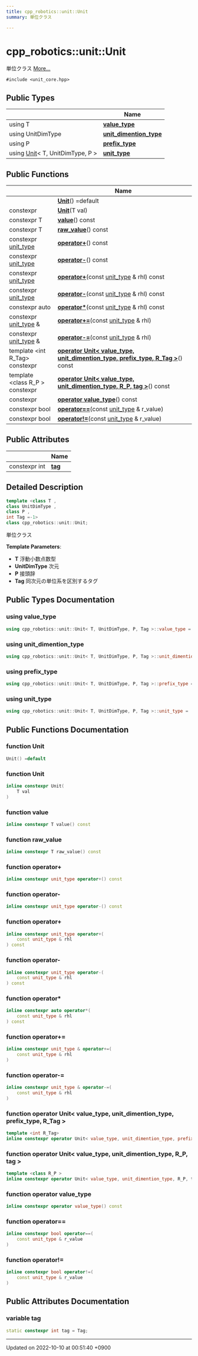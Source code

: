 ```yaml
---
title: cpp_robotics::unit::Unit
summary: 単位クラス 

---
```


# cpp_robotics::unit::Unit



単位クラス  [More...](#detailed-description)


`#include <unit_core.hpp>`

## Public Types

|                | Name           |
| -------------- | -------------- |
| using T | **[value_type](/cpp_robotics/doxybook/Classes/classcpp__robotics_1_1unit_1_1Unit/#using-value-type)**  |
| using UnitDimType | **[unit_dimention_type](/cpp_robotics/doxybook/Classes/classcpp__robotics_1_1unit_1_1Unit/#using-unit-dimention-type)**  |
| using P | **[prefix_type](/cpp_robotics/doxybook/Classes/classcpp__robotics_1_1unit_1_1Unit/#using-prefix-type)**  |
| using [Unit](/cpp_robotics/doxybook/Classes/classcpp__robotics_1_1unit_1_1Unit/)< T, UnitDimType, P > | **[unit_type](/cpp_robotics/doxybook/Classes/classcpp__robotics_1_1unit_1_1Unit/#using-unit-type)**  |

## Public Functions

|                | Name           |
| -------------- | -------------- |
| | **[Unit](/cpp_robotics/doxybook/Classes/classcpp__robotics_1_1unit_1_1Unit/#function-unit)**() =default |
| constexpr | **[Unit](/cpp_robotics/doxybook/Classes/classcpp__robotics_1_1unit_1_1Unit/#function-unit)**(T val) |
| constexpr T | **[value](/cpp_robotics/doxybook/Classes/classcpp__robotics_1_1unit_1_1Unit/#function-value)**() const |
| constexpr T | **[raw_value](/cpp_robotics/doxybook/Classes/classcpp__robotics_1_1unit_1_1Unit/#function-raw-value)**() const |
| constexpr [unit_type](/cpp_robotics/doxybook/Classes/classcpp__robotics_1_1unit_1_1Unit/#using-unit-type) | **[operator+](/cpp_robotics/doxybook/Classes/classcpp__robotics_1_1unit_1_1Unit/#function-operator+)**() const |
| constexpr [unit_type](/cpp_robotics/doxybook/Classes/classcpp__robotics_1_1unit_1_1Unit/#using-unit-type) | **[operator-](/cpp_robotics/doxybook/Classes/classcpp__robotics_1_1unit_1_1Unit/#function-operator-)**() const |
| constexpr [unit_type](/cpp_robotics/doxybook/Classes/classcpp__robotics_1_1unit_1_1Unit/#using-unit-type) | **[operator+](/cpp_robotics/doxybook/Classes/classcpp__robotics_1_1unit_1_1Unit/#function-operator+)**(const [unit_type](/cpp_robotics/doxybook/Classes/classcpp__robotics_1_1unit_1_1Unit/#using-unit-type) & rhl) const |
| constexpr [unit_type](/cpp_robotics/doxybook/Classes/classcpp__robotics_1_1unit_1_1Unit/#using-unit-type) | **[operator-](/cpp_robotics/doxybook/Classes/classcpp__robotics_1_1unit_1_1Unit/#function-operator-)**(const [unit_type](/cpp_robotics/doxybook/Classes/classcpp__robotics_1_1unit_1_1Unit/#using-unit-type) & rhl) const |
| constexpr auto | **[operator*](/cpp_robotics/doxybook/Classes/classcpp__robotics_1_1unit_1_1Unit/#function-operator*)**(const [unit_type](/cpp_robotics/doxybook/Classes/classcpp__robotics_1_1unit_1_1Unit/#using-unit-type) & rhl) const |
| constexpr [unit_type](/cpp_robotics/doxybook/Classes/classcpp__robotics_1_1unit_1_1Unit/#using-unit-type) & | **[operator+=](/cpp_robotics/doxybook/Classes/classcpp__robotics_1_1unit_1_1Unit/#function-operator+=)**(const [unit_type](/cpp_robotics/doxybook/Classes/classcpp__robotics_1_1unit_1_1Unit/#using-unit-type) & rhl) |
| constexpr [unit_type](/cpp_robotics/doxybook/Classes/classcpp__robotics_1_1unit_1_1Unit/#using-unit-type) & | **[operator-=](/cpp_robotics/doxybook/Classes/classcpp__robotics_1_1unit_1_1Unit/#function-operator-=)**(const [unit_type](/cpp_robotics/doxybook/Classes/classcpp__robotics_1_1unit_1_1Unit/#using-unit-type) & rhl) |
| template <int R_Tag\> <br>constexpr | **[operator Unit< value_type, unit_dimention_type, prefix_type, R_Tag >](/cpp_robotics/doxybook/Classes/classcpp__robotics_1_1unit_1_1Unit/#function-operator-unit<-value-type,-unit-dimention-type,-prefix-type,-r-tag->)**() const |
| template <class R_P \> <br>constexpr | **[operator Unit< value_type, unit_dimention_type, R_P, tag >](/cpp_robotics/doxybook/Classes/classcpp__robotics_1_1unit_1_1Unit/#function-operator-unit<-value-type,-unit-dimention-type,-r-p,-tag->)**() const |
| constexpr | **[operator value_type](/cpp_robotics/doxybook/Classes/classcpp__robotics_1_1unit_1_1Unit/#function-operator-value-type)**() const |
| constexpr bool | **[operator==](/cpp_robotics/doxybook/Classes/classcpp__robotics_1_1unit_1_1Unit/#function-operator==)**(const [unit_type](/cpp_robotics/doxybook/Classes/classcpp__robotics_1_1unit_1_1Unit/#using-unit-type) & r_value) |
| constexpr bool | **[operator!=](/cpp_robotics/doxybook/Classes/classcpp__robotics_1_1unit_1_1Unit/#function-operator!=)**(const [unit_type](/cpp_robotics/doxybook/Classes/classcpp__robotics_1_1unit_1_1Unit/#using-unit-type) & r_value) |

## Public Attributes

|                | Name           |
| -------------- | -------------- |
| constexpr int | **[tag](/cpp_robotics/doxybook/Classes/classcpp__robotics_1_1unit_1_1Unit/#variable-tag)**  |

## Detailed Description

```cpp
template <class T ,
class UnitDimType ,
class P ,
int Tag =-1>
class cpp_robotics::unit::Unit;
```

単位クラス 

**Template Parameters**: 

  * **T** 浮動小数点数型 
  * **UnitDimType** 次元 
  * **P** 接頭辞 
  * **Tag** 同次元の単位系を区別するタグ 

## Public Types Documentation

### using value_type

```cpp
using cpp_robotics::unit::Unit< T, UnitDimType, P, Tag >::value_type =  T;
```


### using unit_dimention_type

```cpp
using cpp_robotics::unit::Unit< T, UnitDimType, P, Tag >::unit_dimention_type =  UnitDimType;
```


### using prefix_type

```cpp
using cpp_robotics::unit::Unit< T, UnitDimType, P, Tag >::prefix_type =  P;
```


### using unit_type

```cpp
using cpp_robotics::unit::Unit< T, UnitDimType, P, Tag >::unit_type =  Unit<T, UnitDimType, P>;
```


## Public Functions Documentation

### function Unit

```cpp
Unit() =default
```


### function Unit

```cpp
inline constexpr Unit(
    T val
)
```


### function value

```cpp
inline constexpr T value() const
```


### function raw_value

```cpp
inline constexpr T raw_value() const
```


### function operator+

```cpp
inline constexpr unit_type operator+() const
```


### function operator-

```cpp
inline constexpr unit_type operator-() const
```


### function operator+

```cpp
inline constexpr unit_type operator+(
    const unit_type & rhl
) const
```


### function operator-

```cpp
inline constexpr unit_type operator-(
    const unit_type & rhl
) const
```


### function operator*

```cpp
inline constexpr auto operator*(
    const unit_type & rhl
) const
```


### function operator+=

```cpp
inline constexpr unit_type & operator+=(
    const unit_type & rhl
)
```


### function operator-=

```cpp
inline constexpr unit_type & operator-=(
    const unit_type & rhl
)
```


### function operator Unit< value_type, unit_dimention_type, prefix_type, R_Tag >

```cpp
template <int R_Tag>
inline constexpr operator Unit< value_type, unit_dimention_type, prefix_type, R_Tag >() const
```


### function operator Unit< value_type, unit_dimention_type, R_P, tag >

```cpp
template <class R_P >
inline constexpr operator Unit< value_type, unit_dimention_type, R_P, tag >() const
```


### function operator value_type

```cpp
inline constexpr operator value_type() const
```


### function operator==

```cpp
inline constexpr bool operator==(
    const unit_type & r_value
)
```


### function operator!=

```cpp
inline constexpr bool operator!=(
    const unit_type & r_value
)
```


## Public Attributes Documentation

### variable tag

```cpp
static constexpr int tag = Tag;
```


-------------------------------

Updated on 2022-10-10 at 00:51:40 +0900